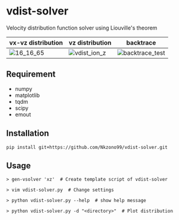 # vdist-solver
Velocity distribution function solver using Liouville's theorem

|vx-vz distribution|vz distribution|backtrace|
|---|---|---|
|![16_16_65](https://user-images.githubusercontent.com/71783375/120922088-2df7ab00-c702-11eb-876b-1b4538c2c9ad.png)|![vdist_ion_z](https://user-images.githubusercontent.com/71783375/120922107-3fd94e00-c702-11eb-901a-32576eccf53b.png)|![backtrace_test](https://user-images.githubusercontent.com/71783375/120922700-a0b65580-c705-11eb-9410-85b841e5718d.png)|

## Requirement
* numpy
* matplotlib
* tqdm
* scipy
* emout

## Installation
```
pip install git+https://github.com/Nkzono99/vdist-solver.git
```

## Usage
```
> gen-vsolver 'xz'  # Create template script of vdist-solver

> vim vdist-solver.py  # Change settings

> python vdist-solver.py --help  # show help message

> python vdist-solver.py -d "<directory>"  # Plot distribution
```
